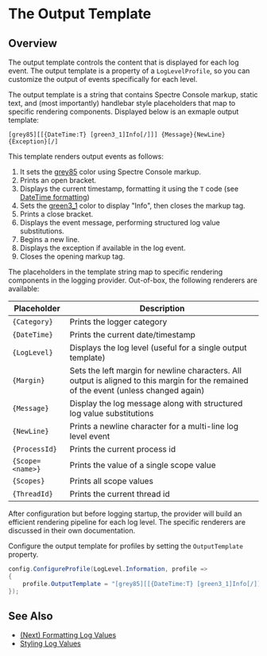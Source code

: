 # The Output Template

## Overview

The output template controls the content that is displayed for each log event. The output template is a property of a `LogLevelProfile`, so you can customize the output of events specifically for each level.

The output template is a string that contains Spectre Console markup, static text, and (most importantly) handlebar style placeholders that map to specific rendering components. Displayed below is an exmaple output template:

```
[grey85][[{DateTime:T} [green3_1]Info[/]]] {Message}{NewLine}{Exception}[/]
```
This template renders output events as follows:
1. It sets the [grey85](https://spectreconsole.net/appendix/colors) color using Spectre Console markup.
2. Prints an open bracket.
3. Displays the current timestamp, formatting it using the `T` code (see [DateTime formatting](https://docs.microsoft.com/en-us/dotnet/standard/base-types/custom-date-and-time-format-strings))
4. Sets the [green3_1](https://spectreconsole.net/appendix/colors) color to display "Info", then closes the markup tag.
5. Prints a close bracket.
6. Displays the event message, performing structured log value substitutions.
7. Begins a new line.
8. Displays the exception if available in the log event.
9. Closes the opening markup tag.

The placeholders in the template string map to specific rendering components in the logging provider. Out-of-box, the following renderers are available:

|Placeholder|Description|
|---|---|
|`{Category}`|Prints the logger category|
|`{DateTime}`|Prints the current date/timestamp|
|`{LogLevel}`|Displays the log level (useful for a single output template)|
|`{Margin}`|Sets the left margin for newline characters. All output is aligned to this margin for the remained of the event (unless changed again)|
|`{Message}`|Display the log message along with structured log value substitutions|
|`{NewLine}`|Prints a newline character for a multi-line log level event|
|`{ProcessId}`|Prints the current process id|
|`{Scope=<name>}`|Prints the value of a single scope value|
|`{Scopes}`|Prints all scope values|
|`{ThreadId}`|Prints the current thread id|


After configuration but before logging startup, the provider will build an efficient rendering pipeline for each log level. The specific renderers are discussed in their own documentation.

Configure the output template for profiles by setting the `OutputTemplate` property.

```csharp
config.ConfigureProfile(LogLevel.Information, profile => 
{
    profile.OutputTemplate = "[grey85][[{DateTime:T} [green3_1]Info[/]]] {Message}{NewLine+}{Exception}[/]"));
});
```

## See Also

- [(Next) Formatting Log Values](./formatting.md)
- [Styling Log Values](./styling.md)